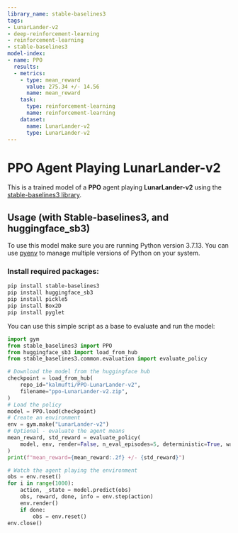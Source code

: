 ```yaml
---
library_name: stable-baselines3
tags:
- LunarLander-v2
- deep-reinforcement-learning
- reinforcement-learning
- stable-baselines3
model-index:
- name: PPO
  results:
  - metrics:
    - type: mean_reward
      value: 275.34 +/- 14.56
      name: mean_reward
    task:
      type: reinforcement-learning
      name: reinforcement-learning
    dataset:
      name: LunarLander-v2
      type: LunarLander-v2
---
```


  # **PPO** Agent Playing **LunarLander-v2**
  This is a trained model of a **PPO** agent playing **LunarLander-v2** using the [stable-baselines3 library](https://github.com/DLR-RM/stable-baselines3).
  
  ## Usage (with Stable-baselines3, and huggingface_sb3)
  To use this model make sure you are running Python version 3.7.13. You can use [pyenv](https://github.com/pyenv/pyenv) to manage multiple versions of Python on your system.
  
  ### Install required packages:
  ```bash
pip install stable-baselines3
pip install huggingface_sb3
pip install pickle5
pip install Box2D
pip install pyglet
```

You can use this simple script as a base to evaluate and run the model: 
```python
import gym
from stable_baselines3 import PPO
from huggingface_sb3 import load_from_hub
from stable_baselines3.common.evaluation import evaluate_policy

# Download the model from the huggingface hub
checkpoint = load_from_hub(
    repo_id="kalmufti/PPO-LunarLander-v2",
    filename="ppo-LunarLander-v2.zip",
)
# Load the policy
model = PPO.load(checkpoint)
# Create an environment
env = gym.make("LunarLander-v2")
# Optional - evaluate the agent means
mean_reward, std_reward = evaluate_policy(
    model, env, render=False, n_eval_episodes=5, deterministic=True, warn=False
)
print(f"mean_reward={mean_reward:.2f} +/- {std_reward}")

# Watch the agent playing the environment
obs = env.reset()
for i in range(1000):
    action, _state = model.predict(obs)
    obs, reward, done, info = env.step(action)
    env.render()
    if done:
        obs = env.reset()
env.close()
```